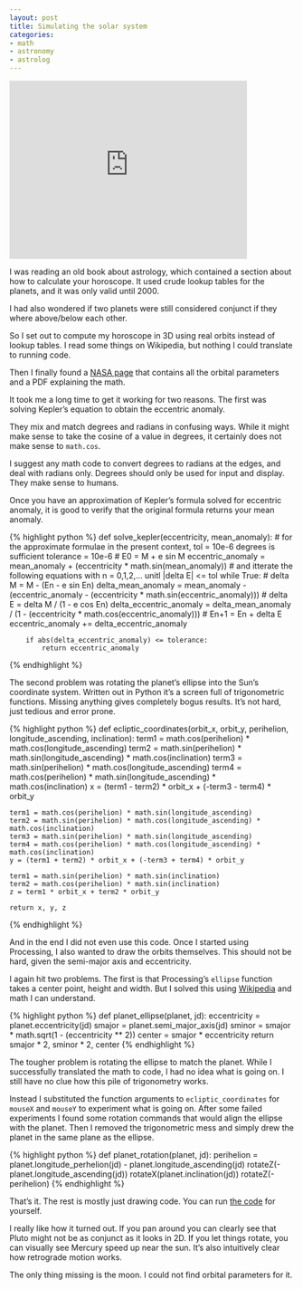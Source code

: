 ```yaml
---
layout: post
title: Simulating the solar system
categories:
- math
- astronomy
- astrolog
---
```


<iframe width="420" height="315" src="https://www.youtube.com/embed/1J234YA3w4s" frameborder="0" allowfullscreen> </iframe>

I was reading an old book about astrology, which contained a section about how to calculate your horoscope. It used crude lookup tables for the planets, and it was only valid until 2000.

I had also wondered if two planets were still considered conjunct if they where above/below each other.

So I set out to compute my horoscope in 3D using real orbits instead of lookup tables. I read some things on Wikipedia, but nothing I could translate to running code.

Then I finally found a [NASA page](http://ssd.jpl.nasa.gov/?planet_pos) that contains all the orbital parameters and a PDF explaining the math.

It took me a long time to get it working for two reasons. The first was solving Kepler’s equation to obtain the eccentric anomaly.

They mix and match degrees and radians in confusing ways. While it might make sense to take the cosine of a value in degrees, it certainly does not make sense to `math.cos`.

I suggest any math code to convert degrees to radians at the edges, and deal with radians only. Degrees should only be used for input and display. They make sense to humans.

Once you have an approximation of Kepler’s formula solved for eccentric anomaly, it is good to verify that the original formula returns your mean anomaly.

{% highlight python %}
def solve_kepler(eccentricity, mean_anomaly):
    # for the approximate formulae in the present context, tol = 10e-6 degrees is sufficient
    tolerance = 10e-6
    # E0 = M + e sin M
    eccentric_anomaly = mean_anomaly + (eccentricity * math.sin(mean_anomaly))
    # and itterate the following equations with n = 0,1,2,... unitl |delta E| <= tol
    while True:
        # delta M = M - (En - e sin En)
        delta_mean_anomaly = mean_anomaly - (eccentric_anomaly - (eccentricity * math.sin(eccentric_anomaly)))
        # delta E = delta M / (1 - e cos En)
        delta_eccentric_anomaly = delta_mean_anomaly / (1 - (eccentricity * math.cos(eccentric_anomaly)))
        # En+1 = En + delta E
        eccentric_anomaly += delta_eccentric_anomaly

        if abs(delta_eccentric_anomaly) <= tolerance:
            return eccentric_anomaly
{% endhighlight %}

The second problem was rotating the planet’s ellipse into the Sun’s coordinate system. Written out in Python it’s a screen full of trigonometric functions. Missing anything gives completely bogus results. It’s not hard, just tedious and error prone.

{% highlight python %}
def ecliptic_coordinates(orbit_x, orbit_y, perihelion, longitude_ascending, inclination):
    term1 = math.cos(perihelion) * math.cos(longitude_ascending)
    term2 = math.sin(perihelion) * math.sin(longitude_ascending) * math.cos(inclination)
    term3 = math.sin(perihelion) * math.cos(longitude_ascending)
    term4 = math.cos(perihelion) * math.sin(longitude_ascending) * math.cos(inclination)
    x = (term1 - term2) * orbit_x + (-term3 - term4) * orbit_y

    term1 = math.cos(perihelion) * math.sin(longitude_ascending)
    term2 = math.sin(perihelion) * math.cos(longitude_ascending) * math.cos(inclination)
    term3 = math.sin(perihelion) * math.sin(longitude_ascending)
    term4 = math.cos(perihelion) * math.cos(longitude_ascending) * math.cos(inclination)
    y = (term1 + term2) * orbit_x + (-term3 + term4) * orbit_y

    term1 = math.sin(perihelion) * math.sin(inclination)
    term2 = math.cos(perihelion) * math.sin(inclination)
    z = term1 * orbit_x + term2 * orbit_y

    return x, y, z
{% endhighlight %}

And in the end I did not even use this code. Once I started using Processing, I also wanted to draw the orbits themselves. This should not be hard, given the semi-major axis and eccentricity.

I again hit two problems. The first is that Processing’s `ellipse` function takes a center point, height and width. But I solved this using [Wikipedia](http://en.wikipedia.org/wiki/Ellipse#Eccentricity) and math I can understand.

{% highlight python %}
def planet_ellipse(planet, jd):
    eccentricity = planet.eccentricity(jd)
    smajor = planet.semi_major_axis(jd)
    sminor = smajor * math.sqrt(1 - (eccentricity ** 2))
    center = smajor * eccentricity
    return smajor * 2, sminor * 2, center
{% endhighlight %}

The tougher problem is rotating the ellipse to match the planet. While I successfully translated the math to code, I had no idea what is going on. I still have no clue how this pile of trigonometry works.

Instead I substituted the function arguments to `ecliptic_coordinates` for `mouseX` and `mouseY` to experiment what is going on. After some failed experiments I found some rotation commands that would align the ellipse with the planet. Then I removed the trigonometric mess and simply drew the planet in the same plane as the ellipse.

{% highlight python %}
def planet_rotation(planet, jd):
    perihelion = planet.longitude_perhelion(jd) - planet.longitude_ascending(jd)
    rotateZ(-planet.longitude_ascending(jd))
    rotateX(planet.inclination(jd))
    rotateZ(-perihelion)
{% endhighlight %}

That’s it. The rest is mostly just drawing code. You can run [the code](https://github.com/pepijndevos/planetarium) for yourself.

I really like how it turned out. If you pan around you can clearly see that Pluto might not be as conjunct as it looks in 2D. If you let things rotate, you can visually see Mercury speed up near the sun. It’s also intuitively clear how retrograde motion works.

The only thing missing is the moon. I could not find orbital parameters for it.


